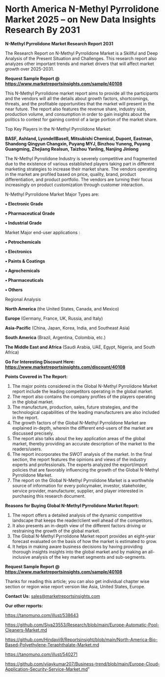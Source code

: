 # North America N-Methyl Pyrrolidone Market 2025 – on New Data Insights Research By 2031

<strong>N-Methyl Pyrrolidone Market Research Report 2031</strong>

The Research Report on N-Methyl Pyrrolidone Market is a Skillful and Deep Analysis of the Present Situation and Challenges. This research report also analyzes other important trends and market drivers that will affect market growth over 2025-2031.

<strong>Request Sample Report @ <a href=https://www.marketreportsinsights.com/sample/40108>https://www.marketreportsinsights.com/sample/40108</a></strong>

This N-Methyl Pyrrolidone market report aims to provide all the participants and the vendors will all the details about growth factors, shortcomings, threats, and the profitable opportunities that the market will present in the near future. The report also features the revenue share, industry size, production volume, and consumption in order to gain insights about the politics to contest for gaining control of a large portion of the market share.

Top Key Players in the N-Methyl Pyrrolidone Market:

<strong>BASF, Ashland, LyondellBasell, Mitsubishi Chemical, Dupont, Eastman, Shandong Qingyun Changxin, Puyang MYJ, Binzhou Yuneng, Puyang Guangming, Zhejiang Realsun, Taizhou Yanling, Nanjing Jinlong</strong>

The N-Methyl Pyrrolidone Industry is severely competitive and fragmented due to the existence of various established players taking part in different marketing strategies to increase their market share. The vendors operating in the market are profiled based on price, quality, brand, product differentiation, and product portfolio. The vendors are turning their focus increasingly on product customization through customer interaction.

N-Methyl Pyrrolidone Market Major Types are:

<strong>•  Electronic Grade

•  Pharmaceutical Grade

•  Industrial Grade</strong>

Market Major end-user applications :

<strong>•  Petrochemicals

•  Electronics

•  Paints & Coatings

•  Agrochemicals

•  Pharmaceuticals

•  Others</strong>

Regional Analysis

</u><strong><b>North America</b></strong> (the United States, Canada, and Mexico)

<strong><b>Europe </b></strong>(Germany, France, UK, Russia, and Italy)

<strong><b>Asia-Pacific</b></strong> (China, Japan, Korea, India, and Southeast Asia)

<strong><b>South America</b></strong> (Brazil, Argentina, Colombia, etc.)

<strong><b>The Middle East and Africa</b></strong> (Saudi Arabia, UAE, Egypt, Nigeria, and South Africa)

<strong>Go For Interesting Discount Here: <a href=https://www.marketreportsinsights.com/discount/40108>https://www.marketreportsinsights.com/discount/40108</a></strong>

<strong>Points Covered in The Report:</strong>
<ol>
  <li>The major points considered in the Global N-Methyl Pyrrolidone Market report include the leading competitors operating in the global market.</li>
  <li>The report also contains the company profiles of the players operating in the global market.</li>
  <li>The manufacture, production, sales, future strategies, and the technological capabilities of the leading manufacturers are also included in the report.</li>
  <li>The growth factors of the Global N-Methyl Pyrrolidone Market are explained in-depth, wherein the different end-users of the market are discussed precisely.</li>
  <li>The report also talks about the key application areas of the global market, thereby providing an accurate description of the market to the readers/users.</li>
  <li>The report incorporates the SWOT analysis of the market. In the final section, the report features the opinions and views of the industry experts and professionals. The experts analyzed the export/import policies that are favorably influencing the growth of the Global N-Methyl Pyrrolidone Market.</li>
  <li>The report on the Global N-Methyl Pyrrolidone Market is a worthwhile source of information for every policymaker, investor, stakeholder, service provider, manufacturer, supplier, and player interested in purchasing this research document.</li>
</ol>
<strong>Reasons for Buying Global N-Methyl Pyrrolidone Market Report:</strong>

<ol>
  <li>The report offers a detailed analysis of the dynamic competitive landscape that keeps the reader/client well ahead of the competitors.</li>
  <li>It also presents an in-depth view of the different factors driving or restraining the growth of the global market.</li>
  <li>The Global N-Methyl Pyrrolidone Market report provides an eight-year forecast evaluated on the basis of how the market is estimated to grow.</li>
  <li>It helps in making aware business decisions by having providing thorough insights insights into the global market and by making an all-inclusive analysis of the key market segments and sub-segments.</li>
</ol>
<strong>Request Sample Report @ <a href=https://www.marketreportsinsights.com/sample/40108>https://www.marketreportsinsights.com/sample/40108</a></strong>


Thanks for reading this article; you can also get individual chapter wise section or region wise report version like Asia, United States, Europe.

<strong>Contact Us:</strong>
sales@marketreportsinsights.com

<strong>Our other reports:</strong>

<a href=https://tanomuno.com/illust/538643>https://tanomuno.com/illust/538643</a>

<a href=https://github.com/Siya23553/Research/blob/main/Europe-Automatic-Pool-Cleaners-Market.md>https://github.com/Siya23553/Research/blob/main/Europe-Automatic-Pool-Cleaners-Market.md</a>

<a href=https://github.com/Hindavii9/Reportsinsight/blob/main/North-America-Bio-Based-Polyethylene-Teraphthalate-Market.md>https://github.com/Hindavii9/Reportsinsight/blob/main/North-America-Bio-Based-Polyethylene-Teraphthalate-Market.md</a>

<a href=https://tanomuno.com/illust/540271>https://tanomuno.com/illust/540271</a>

<a href=https://github.com/vijaykumar207/Business-trend/blob/main/Europe-Cloud-Application-Security-Service-Market.md>https://github.com/vijaykumar207/Business-trend/blob/main/Europe-Cloud-Application-Security-Service-Market.md</a>"

